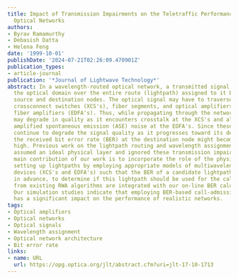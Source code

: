 ```yaml
---
title: Impact of Transmission Impairments on the Teletraffic Performance of Wavelength-Routed
  Optical Networks
authors:
- Byrav Ramamurthy
- Debasish Datta
- Helena Feng
date: '1999-10-01'
publishDate: '2024-07-21T02:26:09.470901Z'
publication_types:
- article-journal
publication: '*Journal of Lightwave Technology*'
abstract: In a wavelength-routed optical network, a transmitted signal remains in
  the optical domain over the entire route (lightpath) assigned to it between its
  source and destination nodes. The optical signal may have to traverse a number of
  crossconnect switches (XCS's), fiber segments, and optical amplifiers, e.g., erbium-doped
  fiber amplifiers (EDFA's). Thus, while propagating through the network, the signal
  may degrade in quality as it encounters crosstalk at the XCS's and also picks up
  amplified spontaneous emission (ASE) noise at the EDFA's. Since these impairments
  continue to degrade the signal quality as it progresses toward its destination,
  the received bit error rate (BER) at the destination node might become unacceptably
  high. Previous work on the lightpath routing and wavelength assignment (RWA) problem
  assumed an ideal physical layer and ignored these transmission impairments. The
  main contribution of our work is to incorporate the role of the physical layer in
  setting up lightpaths by employing appropriate models of multiwavelength optical
  devices (XCS's and EDFA's) such that the BER of a candidate lightpath can be computed,
  in advance, to determine if this lightpath should be used for the call. Features
  from existing RWA algorithms are integrated with our on-line BER calculation mechanism.
  Our simulation studies indicate that employing BER-based call-admission algorithms
  has a significant impact on the performance of realistic networks.
tags:
- Optical amplifiers
- Optical networks
- Optical signals
- Wavelength assignment
- Optical network architecture
- Bit error rate
links:
- name: URL
  url: https://opg.optica.org/jlt/abstract.cfm?uri=jlt-17-10-1713
---
```

